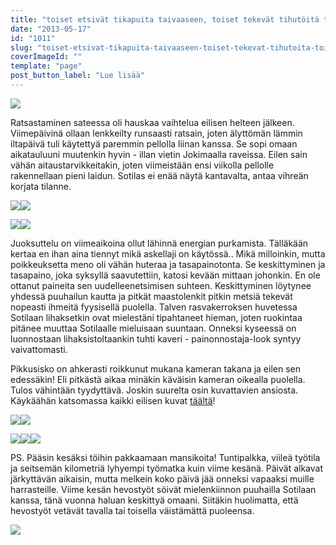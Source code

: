 ```yaml
---
title: "toiset etsivät tikapuita taivaaseen, toiset tekevät tihutöitä toisilleen."
date: "2013-05-17"
id: "1011"
slug: "toiset-etsivat-tikapuita-taivaaseen-toiset-tekevat-tihutoita-toisilleen"
coverImageId: ""
template: "page"
post_button_label: "Lue lisää"
---
```


[![](images/16.5.0001.JPG)](http://1.bp.blogspot.com/-iB5a_w8twVI/UZY7Pzr7T0I/AAAAAAAAFws/53SqYLxfLJ4/s1600/16.5.0001.JPG)

  

Ratsastaminen sateessa oli hauskaa vaihtelua eilisen helteen jälkeen. Viimepäivinä ollaan lenkkeilty runsaasti ratsain, joten älyttömän lämmin iltapäivä tuli käytettyä paremmin pellolla liinan kanssa. Se sopi omaan aikatauluuni muutenkin hyvin - illan vietin Jokimaalla raveissa. Eilen sain vähän aitaustarvikkeitakin, joten viimeistään ensi viikolla pellolle rakennellaan pieni laidun. Sotilas ei enää näytä kantavalta, antaa vihreän korjata tilanne.

  

[![](images/16.5.0003.JPG)](http://3.bp.blogspot.com/-aXs8GBANu2U/UZY7R6fkuBI/AAAAAAAAFw0/ExNTbkpx-Us/s1600/16.5.0003.JPG)[![](images/16.5.png)](http://3.bp.blogspot.com/-R61UoTJWZkw/UZY7qmqZOcI/AAAAAAAAFyE/sinSmrLC8Hc/s1600/16.5.png)

  

[![](images/16.5.0007.JPG)](http://1.bp.blogspot.com/-eMWOPI8pTV8/UZY7ZLfsoTI/AAAAAAAAFxE/Sz0GIGihxP0/s1600/16.5.0007.JPG)[![](images/16.5.0008.JPG)](http://4.bp.blogspot.com/-qj-4LsUAUHI/UZY7a4CrGII/AAAAAAAAFxM/uyKmDKqTtbM/s1600/16.5.0008.JPG)

  

Juoksuttelu on viimeaikoina ollut lähinnä energian purkamista. Tälläkään kertaa en ihan aina tiennyt mikä askellaji on käytössä.. Mikä milloinkin, mutta poikkeuksetta meno oli vähän huteraa ja tasapainotonta. Se keskittyminen ja tasapaino, joka syksyllä saavutettiin, katosi kevään mittaan johonkin. En ole ottanut paineita sen uudelleenetsimisen suhteen. Keskittyminen löytynee yhdessä puuhailun kautta ja pitkät maastolenkit pitkin metsiä tekevät nopeasti ihmeitä fyysisellä puolella. Talven rasvakerroksen huvetessa Sotilaan lihaksetkin ovat mielestäni tipahtaneet hieman, joten ruokintaa pitänee muuttaa Sotilaalle mieluisaan suuntaan. Onneksi kyseessä on luonnostaan lihaksistoltaankin tuhti kaveri - painonnostaja-look syntyy vaivattomasti.

  

Pikkusisko on ahkerasti roikkunut mukana kameran takana ja eilen sen edessäkin! Eli pitkästä aikaa minäkin käväisin kameran oikealla puolella. Tulos vähintään tyydyttävä. Joskin suurelta osin kuvattavien ansiosta. Käykäähän katsomassa kaikki eilisen kuvat [täältä](http://maisaw.otukset.fi/kuvat/2013/Unknown+Soldier/16.5./)!

  

[![](images/16.5.0013.JPG)](http://1.bp.blogspot.com/-9lFxNqvSPzk/UZY7iwR42zI/AAAAAAAAFxs/WMqBSZ4m_oo/s1600/16.5.0013.JPG)[![](images/16.5.0014.JPG)](http://1.bp.blogspot.com/-oqxCmkdifCU/UZY8Se2qPHI/AAAAAAAAFyM/M_pVIxdZ5mY/s1600/16.5.0014.JPG)

  

[![](images/16.5.0015.JPG)](http://4.bp.blogspot.com/-N98A1Sy_5M8/UZY7kwo4XkI/AAAAAAAAFx0/weN4NuARoo4/s1600/16.5.0015.JPG)[![](images/16.5.0010.JPG)](http://2.bp.blogspot.com/-WjDgzyPMZdg/UZY7ewNezzI/AAAAAAAAFxc/3Am6zJboutc/s1600/16.5.0010.JPG)[![](images/16.5.0011.JPG)](http://2.bp.blogspot.com/-cop4APGZaYo/UZY9nze9tcI/AAAAAAAAFyg/5ymyfzykz8E/s1600/16.5.0011.JPG)

  

PS. Pääsin kesäksi töihin pakkaamaan mansikoita! Tuntipalkka, viileä työtila ja seitsemän kilometriä lyhyempi työmatka kuin viime kesänä. Päivät alkavat järkyttävän aikaisin, mutta melkein koko päivä jää onneksi vapaaksi muille harrasteille. Viime kesän hevostyöt söivät mielenkiinnon puuhailla Sotilaan kanssa, tänä vuonna haluan keskittyä omaani. Siitäkin huolimatta, että hevostyöt vetävät tavalla tai toisella väistämättä puoleensa.

  

  

[![](images/ak.png)](http://1.bp.blogspot.com/-CKo1u3sSyy0/UZY9Una1qWI/AAAAAAAAFyY/gJWRwtUEWQE/s1600/ak.png)
